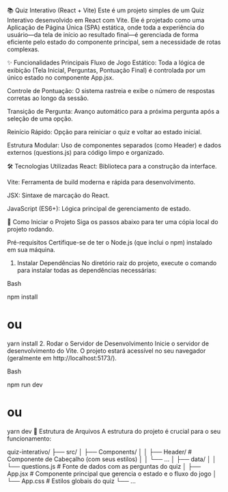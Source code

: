 
📚 Quiz Interativo (React + Vite)
Este é um projeto simples de um Quiz Interativo desenvolvido em React com Vite. Ele é projetado como uma Aplicação de Página Única (SPA) estática, onde toda a experiência do usuário—da tela de início ao resultado final—é gerenciada de forma eficiente pelo estado do componente principal, sem a necessidade de rotas complexas.

✨ Funcionalidades Principais
Fluxo de Jogo Estático: Toda a lógica de exibição (Tela Inicial, Perguntas, Pontuação Final) é controlada por um único estado no componente App.jsx.

Controle de Pontuação: O sistema rastreia e exibe o número de respostas corretas ao longo da sessão.

Transição de Pergunta: Avanço automático para a próxima pergunta após a seleção de uma opção.

Reinício Rápido: Opção para reiniciar o quiz e voltar ao estado inicial.

Estrutura Modular: Uso de componentes separados (como Header) e dados externos (questions.js) para código limpo e organizado.

🛠️ Tecnologias Utilizadas
React: Biblioteca para a construção da interface.

Vite: Ferramenta de build moderna e rápida para desenvolvimento.

JSX: Sintaxe de marcação do React.

JavaScript (ES6+): Lógica principal de gerenciamento de estado.

🚀 Como Iniciar o Projeto
Siga os passos abaixo para ter uma cópia local do projeto rodando.

Pré-requisitos
Certifique-se de ter o Node.js (que inclui o npm) instalado em sua máquina.

1. Instalar Dependências
No diretório raiz do projeto, execute o comando para instalar todas as dependências necessárias:

Bash

npm install
# ou
yarn install
2. Rodar o Servidor de Desenvolvimento
Inicie o servidor de desenvolvimento do Vite. O projeto estará acessível no seu navegador (geralmente em http://localhost:5173/).

Bash

npm run dev
# ou
yarn dev
📂 Estrutura de Arquivos
A estrutura do projeto é crucial para o seu funcionamento:

quiz-interativo/
├── src/
│   ├── Components/
│   │   ├── Header/          # Componente de Cabeçalho (com seus estilos)
│   │   └── ...
│   ├── data/
│   │   └── questions.js     # Fonte de dados com as perguntas do quiz
│   ├── App.jsx              # Componente principal que gerencia o estado e o fluxo do jogo
│   └── App.css              # Estilos globais do quiz
└── ...